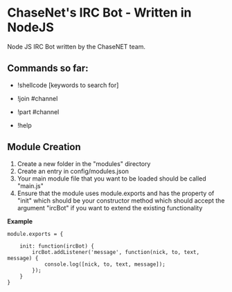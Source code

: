 ChaseNet's IRC Bot - Written in NodeJS
================

Node JS IRC Bot written by the ChaseNET team.

Commands so far:
----------------
* !shellcode [keywords to search for]

* !join #channel

* !part #channel

* !help



Module Creation
----------------
1. Create a new folder in the "modules" directory
2. Create an entry in config/modules.json
3. Your main module file that you want to be loaded should be called "main.js"
4. Ensure that the module uses module.exports and has the property of "init" which should be your constructor method which should accept the argument "ircBot" if you want to extend the existing functionality

**Example**

    module.exports = {

        init: function(ircBot) {
            ircBot.addListener('message', function(nick, to, text, message) {
                console.log([nick, to, text, message]);
            });
        }
    }
